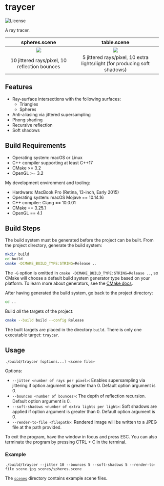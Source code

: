 # traycer

![License](https://img.shields.io/github/license/fonzcastellanos/traycer)

A ray tracer.

spheres.scene             | table.scene
:------------------------:|:-----------------------------------:
![](spheres.jpg)          | ![](table.jpg)
10 jittered rays/pixel, 10 reflection bounces | 5 jittered rays/pixel, 10 extra lights/light (for producing soft shadows)

## Features
- Ray-surface intersections with the following surfaces:
  - Triangles
  - Spheres
- Anti-aliasing via jittered supersampling
- Phong shading
- Recursive reflection
- Soft shadows

## Build Requirements
- Operating system: macOS or Linux
- C++ compiler supporting at least C++17
- CMake >= 3.2
- OpenGL >= 3.2

My development environment and tooling:
- Hardware: MacBook Pro (Retina, 13-inch, Early 2015)
- Operating system: macOS Mojave == 10.14.16
- C++ compiler: Clang == 10.0.01
- CMake == 3.25.1
- OpenGL == 4.1

## Build Steps

The build system must be generated before the project can be built. From the project directory, generate the build system:
```sh
mkdir build
cd build
cmake -DCMAKE_BUILD_TYPE:STRING=Release ..
```
The `-G` option is omitted in `cmake -DCMAKE_BUILD_TYPE:STRING=Release ..`, so CMake will choose a default build system generator type based on your platform. To learn more about generators, see the [CMake docs](https://cmake.org/cmake/help/latest/manual/cmake-generators.7.html).

After having generated the build system, go back to the project directory:
```sh
cd ..
```

Build *all* the targets of the project:
```sh
cmake --build build --config Release
```

The built targets are placed in the directory `build`. There is only one executable target: `traycer`.

## Usage
`./build/traycer [options...] <scene file>`

Options:
- `--jitter <number of rays per pixel>`: Enables supersampling via jittering if option argument is greater than 0. Default option argument is 0.
- `--bounces <number of bounces>`: The depth of reflection recursion. Default option argument is 0.
- `--soft-shadows <number of extra lights per light>`: Soft shadows are applied if option argument is greater than 0. Default option argument is 0. 
- `--render-to-file <filepath>`: Rendered image will be written to a JPEG file at the path provided.

To exit the program, have the window in focus and press ESC. You can also terminate the program by pressing CTRL + C in the terminal.

### Example
`./build/traycer --jitter 10 --bounces 5 --soft-shadows 5 --render-to-file scene.jpg scenes/spheres.scene`

The [`scenes`](scenes) directory contains example scene files. 